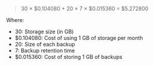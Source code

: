 > 30 × $0.104080 + 20 × 7 × $0.015360 = $5.272800

Where:

* 30: Storage size (in GB)
* $0.104080: Cost of using 1 GB of storage per month
* 20: Size of each backup
* 7: Backup retention time
* $0.015360: Cost of storing 1 GB of backups